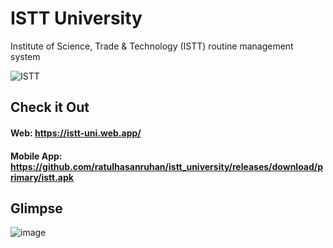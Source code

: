 # ISTT University
 Institute of Science, Trade & Technology (ISTT) routine management system

![ISTT](https://www.istt.edu.bd/wp-content/uploads/2022/01/ISTT-Main.png)

## Check it Out
#### Web: https://istt-uni.web.app/

#### Mobile App: https://github.com/ratulhasanruhan/istt_university/releases/download/primary/istt.apk

## Glimpse

![image](https://github.com/ratulhasanruhan/istt_university/assets/55647560/02055c96-031e-4976-9153-d3d989f763d2)

